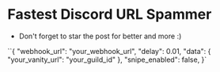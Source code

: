 # Fastest Discord URL Spammer
- Don't forget to star the post for better and more :)

``{
    "webhook_url": "your_webhook_url",
    "delay": 0.01,
    "data": {
        "your_vanity_url": "your_guild_id"
    },
    "snipe_enabled": false,
}`

